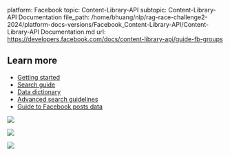 platform: Facebook
topic: Content-Library-API
subtopic: Content-Library-API Documentation
file_path: /home/bhuang/nlp/rag-race-challenge2-2024/platform-docs-versions/Facebook_Content-Library-API/Content-Library-API Documentation.md
url: https://developers.facebook.com/docs/content-library-api/guide-fb-groups

## Learn more

* [Getting started](https://developers.facebook.com/docs/content-library-api/quick-start)
* [Search guide](https://developers.facebook.com/docs/content-library-api/guide-search-object)
* [Data dictionary](https://developers.facebook.com/docs/content-library-api/data)
* [Advanced search guidelines](https://developers.facebook.com/docs/content-library-api/adv-search)
* [Guide to Facebook posts data](https://developers.facebook.com/docs/content-library-api/guide-fb-posts)

![](https://www.facebook.com/tr?id=675141479195042&ev=PageView&noscript=1)

![](https://www.facebook.com/tr?id=574561515946252&ev=PageView&noscript=1)

![](https://www.facebook.com/tr?id=1754628768090156&ev=PageView&noscript=1)